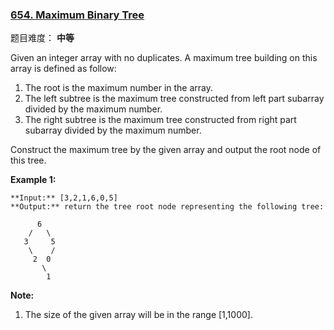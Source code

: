 ### [654\. Maximum Binary Tree](https://leetcode-cn.com/problems/maximum-binary-tree/description/)

题目难度： **中等**



Given an integer array with no duplicates. A maximum tree building on this array is defined as follow:

1.  The root is the maximum number in the array.
2.  The left subtree is the maximum tree constructed from left part subarray divided by the maximum number.
3.  The right subtree is the maximum tree constructed from right part subarray divided by the maximum number.

Construct the maximum tree by the given array and output the root node of this tree.

**Example 1:**  

```
**Input:** [3,2,1,6,0,5]
**Output:** return the tree root node representing the following tree:

      6
    /   \
   3     5
    \    / 
     2  0   
       \
        1
```

**Note:**  

1.  The size of the given array will be in the range [1,1000].